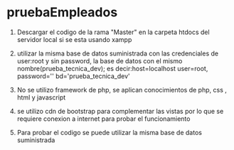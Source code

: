 # pruebaEmpleados
 
1. Descargar el codigo de la rama "Master" en la carpeta htdocs del servidor local si se esta usando xampp 

2. utilizar la misma base de datos suministrada con las credenciales de user:root y sin password, la base de datos con el mismo nombre(prueba_tecnica_dev); es decir:host=localhost user=root, password='' bd='prueba_tecnica_dev'

 3. No se utilizo framework de php, se aplican conocimientos de php, css , html y javascript

4. se utilizo cdn de bootstrap para complementar las vistas por lo que se requiere conexion a internet para probar el funcionamiento 

5. Para probar el codigo se puede utilizar la misma base de datos suministrada 
